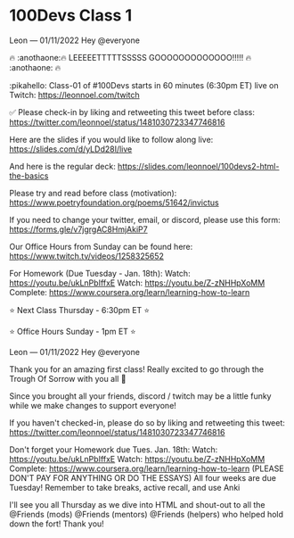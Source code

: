 # 100Devs Class 1

Leon — 01/11/2022
Hey @everyone

🔥 :anothaone:🔥  LEEEEETTTTTSSSSS GOOOOOOOOOOOOO!!!!! 🔥 :anothaone: 🔥 

:pikahello: Class-01 of #100Devs starts in 60 minutes (6:30pm ET) live on Twitch: https://leonnoel.com/twitch

✅ Please check-in by liking and retweeting this tweet before class: https://twitter.com/leonnoel/status/1481030723347746816

Here are the slides if you would like to follow along live: https://slides.com/d/yLDd28I/live

And here is the regular deck: https://slides.com/leonnoel/100devs2-html-the-basics

Please try and read before class (motivation): https://www.poetryfoundation.org/poems/51642/invictus

If you need to change your twitter, email, or discord, please use this form: https://forms.gle/v7jgrgAC8HmjAkiP7

Our Office Hours from Sunday can be found here: https://www.twitch.tv/videos/1258325652

For Homework (Due Tuesday - Jan. 18th):
Watch: https://youtu.be/ukLnPbIffxE
Watch: https://youtu.be/Z-zNHHpXoMM
Complete: https://www.coursera.org/learn/learning-how-to-learn

⭐ Next Class Thursday - 6:30pm ET ⭐ 

⭐ Office Hours Sunday - 1pm ET ⭐




Leon — 01/11/2022
Hey @everyone 

Thank you for an amazing first class! Really excited to go through the Trough Of Sorrow with you all 🙂

Since you brought all your friends, discord / twitch may be a little funky while we make changes to support everyone!

If you haven't checked-in, please do so by liking and retweeting this tweet: https://twitter.com/leonnoel/status/1481030723347746816

Don't forget your Homework due Tues. Jan. 18th:
Watch: https://youtu.be/ukLnPbIffxE
Watch: https://youtu.be/Z-zNHHpXoMM
Complete: https://www.coursera.org/learn/learning-how-to-learn (PLEASE DON'T PAY FOR ANYTHING OR DO THE ESSAYS)
All four weeks are due Tuesday! Remember to take breaks, active recall, and use Anki

I'll see you all Thursday as we dive into HTML and shout-out to all the @Friends (mods) @Friends (mentors) @Friends (helpers) who helped hold down the fort! Thank you!